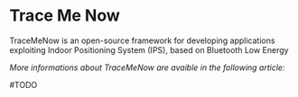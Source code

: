 # Trace Me Now
TraceMeNow is an open-source framework for developing applications exploiting Indoor Positioning System (IPS), based on Bluetooth Low Energy

*More informations about TraceMeNow are avaible in the following article:*

#TODO
